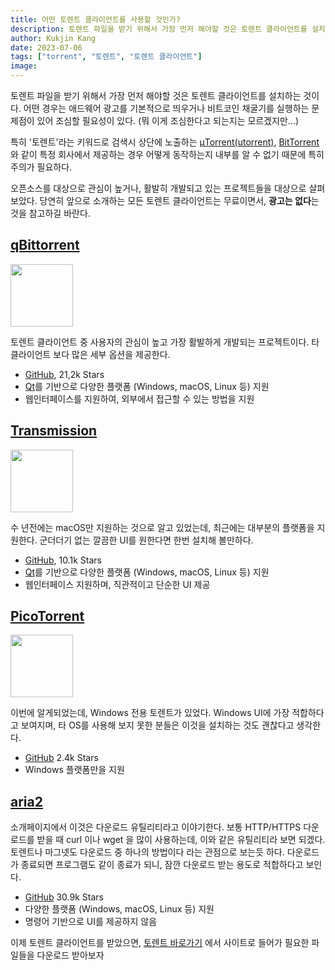 ```yaml
---
title: 어떤 토렌트 클라이언트를 사용할 것인가?
description: 토렌트 파일을 받기 위해서 가장 먼저 해야할 것은 토렌트 클라이언트를 설치하는것이다. 어떤 경우는 애드웨어 광고를 기본적으로 띄우거나 비트코인 채굴기를 실행하는 문제점이 있다. 안전한 토렌트 클라이언트는 어떤것이 있는지 알아 보자.
author: Kukjin Kang
date: 2023-07-06
tags: ["torrent", "토렌트", "토렌트 클라이언트"]
image: 
---
```


토렌트 파일을 받기 위해서 가장 먼저 해야할 것은 토렌트 클라이언트를 설치하는
것이다. 어떤 경우는 애드웨어 광고를 기본적으로 띄우거나 비트코인 채굴기를
실행하는 문제점이 있어 조심할 필요성이 있다. (뭐 이게 조심한다고 되는지는 모르겠지만...)

특히 '토렌트'라는 키워드로 검색시 상단에 노출하는 [µTorrent(utorrent)](https://utorrent.com/),
[BitTorrent](https://www.bittorrent.com/) 와 같이 특정 회사에서 제공하는 경우
어떻게 동작하는지 내부를 알 수 없기 때문에 특히 주의가 필요하다.

오픈소스를 대상으로 관심이 높거나, 활발히 개발되고 있는 프로젝트들을 대상으로
살펴보았다. 당연히 앞으로 소개하는 모든 토렌트 클라이언트는 무료이면서, **광고는
없다**는 것을 참고하길 바란다.

## [qBittorrent](https://www.qbittorrent.org/)

<img src="https://i.ibb.co/Q9QnxY4/New-q-Bittorrent-Logo-svg.png" width="100px" />

토렌트 클라이언트 중 사용자의 관심이 높고 가장 활발하게 개발되는
프로젝트이다. 타 클라이언트 보다 많은 세부 옵션을 제공한다.

- [GitHub](https://github.com/qbittorrent/qBittorrent/), 21,2k Stars
- [Qt](https://www.qt.io)를 기반으로 다양한 플랫폼 (Windows, macOS, Linux 등) 지원
- 웹인터페이스를 지원하여, 외부에서 접근할 수 있는 방법을 지원


## [Transmission](https://transmissionbt.com/)

<img src="https://i.ibb.co/Hdx5nd5/Transmission-icon.png" width="100px" />

수 년전에는 macOS만 지원하는 것으로 알고 있었는데, 최근에는 대부분의 플랫폼을
지원한다. 군더더기 없는 깔끔한 UI를 원한다면 한번 설치해 볼만하다.

- [GitHub](https://github.com/transmission/transmission), 10.1k Stars
- [Qt](https://www.qt.io)를 기반으로 다양한 플랫폼 (Windows, macOS, Linux 등) 지원
- 웹인터페이스 지원하며, 직관적이고 단순한 UI 제공

## [PicoTorrent](https://picotorrent.org/)

<img src="https://i.ibb.co/4F22nc7/13157179.png" width="100px" />

이번에 알게되었는데, Windows 전용 토렌트가 있었다. Windows UI에 가장 적합하다고
보여지며, 타 OS를 사용해 보지 못한 분들은 이것을 설치하는 것도 괜찮다고
생각한다.

- [GitHub](https://github.com/picotorrent/picotorrent) 2.4k Stars
- Windows 플랫폼만을 지원

## [aria2](https://aria2.github.io/)

소개페이지에서 이것은 다운로드 유틸리티라고 이야기한다. 보통 HTTP/HTTPS
다운로드를 받을 때 curl 이나 wget 을 많이 사용하는데, 이와 같은 유틸리티라 보면
되겠다. 토렌트나 마그넷도 다운로드 중 하나의 방법이다 라는 관점으로 보는듯
하다. 다운로드가 종료되면 프로그램도 같이 종료가 되니, 잠깐 다운로드 받는 용도로
적합하다고 보인다.

- [GitHub](https://github.com/aria2/aria2) 30.9k Stars
- 다양한 플랫폼 (Windows, macOS, Linux 등) 지원
- 명령어 기반으로 UI를 제공하지 않음

이제 토렌트 클라이언트를 받았으면, [토렌트 바로가기](/torrent) 에서 사이트로
들어가 필요한 파일들을 다운로드 받아보자 


